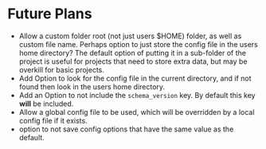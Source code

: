 # Future Plans

- Allow a custom folder root (not just users $HOME) folder, as well as custom
  file name. Perhaps option to just store the config file in the users home
  directory? The default option of putting it in a sub-folder of the project is
  useful for projects that need to store extra data, but may be overkill for
  basic projects.
- Add Option to look for the config file in the current directory, and if not
  found then look in the users home directory.
- Add an Option to not include the `schema_version` key. By default this key
  **will** be included.
- Allow a global config file to be used, which will be overridden by a local
  config file if it exists.
- option to not save config options that have the same value as the default.
